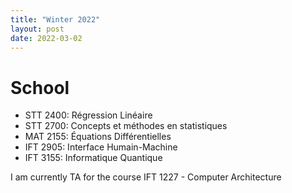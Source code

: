 ```yaml
---
title: "Winter 2022"
layout: post 
date: 2022-03-02
---
```


# School

- STT 2400: Régression Linéaire 
- STT 2700: Concepts et méthodes en statistiques
- MAT 2155: Équations Différentielles
- IFT 2905: Interface Humain-Machine
- IFT 3155: Informatique Quantique

I am currently TA for the course IFT 1227 - Computer Architecture

